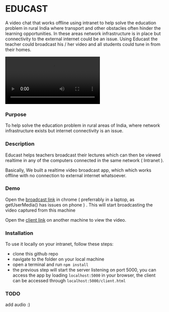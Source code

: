 # EDUCAST

A video chat that works offline using intranet to help solve the education problem in rural India where transport and other obstacles often hinder the learning opportunities. In these areas network infrastructure is in place but connectivity to the external internet could be an issue. Using Educast the teacher could broadcast his / her video and all students could tune in from their homes.  

![realtime video](https://i.imgur.com/ihPO6TG.mp4)

### Purpose 
To help solve the education problem in rural areas of India, where network infrastructure exists but internet connectivity is an issue.

### Description 

Educast helps teachers broadcast their lectures which can then be viewed realtime in any of the computers connected in the same network ( Intranet ).

Basically, We built a realtime video broadcast app, which which works offline with no connection to external internet whatsoever. 

### Demo 

Open the [broadcast link](https://ed5d0e93.ngrok.io/) in chrome ( preferrably in a laptop, as getUserMedia() has issues on phone ) . This will start broadcasting the video captured from this machine

Open the [client link](https://ed5d0e93.ngrok.io//client.html) on another machine to view the video. 

### Installation

To use it locally on your intranet, follow these steps:
* clone this github repo 
* navigate to the folder on your local machine
* open a terminal and run `npm install`
* the previous step will start the server listening on port 5000, you can access the app by loading `localhost:5000` in your browser, the client can be accessed through `localhost:5000/client.html`

### TODO
add audio :)
